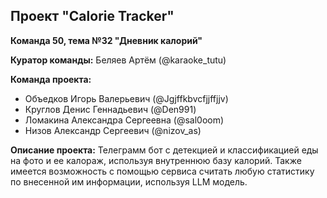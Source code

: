 ## Проект "Calorie Tracker" 
**Команда 50, тема №32 "Дневник калорий"**

**Куратор команды:** Беляев Артём (@karaoke_tutu)

**Команда проекта:**
- Объедков Игорь Валерьевич (@Jgjffkbvcfjjffjjv)
- Круглов Денис Геннадьевич (@Den991)
- Ломакина Александра Сергеевна (@sal0oom)
- Низов Александр Сергеевич (@nizov_as)

**Описание проекта:**
Телеграмм бот с детекцией и классификацией еды на фото и ее калораж, используя внутреннюю базу калорий. Также имеется возможность с помощью сервиса считать любую статистику по внесенной им информации, используя LLM модель.

